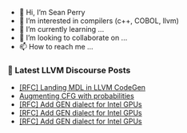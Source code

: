- 👋 Hi, I’m Sean Perry
- 👀 I’m interested in compilers (c++, COBOL, llvm)
- 🌱 I’m currently learning ...
- 💞️ I’m looking to collaborate on ...
- 📫 How to reach me ...

<!---
s66perry/s66perry is a ✨ special ✨ repository because its `README.md` (this file) appears on your GitHub profile.
You can click the Preview link to take a look at your changes.
--->
### 📕 Latest LLVM Discourse Posts

<!-- DISCOURSE-LLVM:START -->
- [[RFC] Landing MDL in LLVM CodeGen](https://discourse.llvm.org/t/rfc-landing-mdl-in-llvm-codegen/76507?page=2#post_26)
- [Augmenting CFG with probabilities](https://discourse.llvm.org/t/augmenting-cfg-with-probabilities/76698#post_2)
- [[RFC] Add GEN dialect for Intel GPUs](https://discourse.llvm.org/t/rfc-add-gen-dialect-for-intel-gpus/76753#post_7)
- [[RFC] Add GEN dialect for Intel GPUs](https://discourse.llvm.org/t/rfc-add-gen-dialect-for-intel-gpus/76753#post_6)
- [[RFC] Add GEN dialect for Intel GPUs](https://discourse.llvm.org/t/rfc-add-gen-dialect-for-intel-gpus/76753#post_5)
<!-- DISCOURSE-LLVM:END -->
